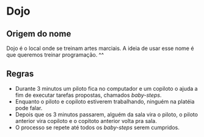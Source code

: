 # Dojo


## Origem do nome
Dojo é o local onde se treinam artes marciais. A ideia de usar esse nome é que queremos treinar programação. ^^ 


## Regras

* Durante 3 minutos um piloto fica no computador e um copiloto o ajuda a fim de executar tarefas propostas, chamados *baby-steps*.
* Enquanto o piloto e copiloto estiverem trabalhando, ninguém na platéia pode falar.
* Depois que os 3 minutos passarem, alguém da sala vira o piloto, o piloto anterior vira copiloto e o copitoto anterior volta pra sala. 
* O processo se repete até todos os *baby-steps* serem cumpridos. 


